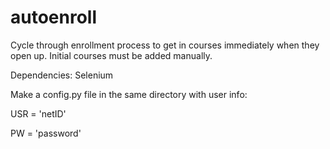 # autoenroll
Cycle through enrollment process to get in courses immediately when they open up. Initial courses must be added manually. 

Dependencies: Selenium 

Make a config.py file in the same directory with user info:

USR = 'netID'

PW = 'password'